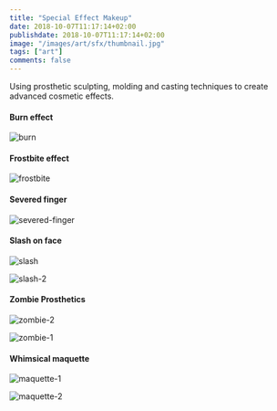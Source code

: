 ```yaml
---
title: "Special Effect Makeup"
date: 2018-10-07T11:17:14+02:00
publishdate: 2018-10-07T11:17:14+02:00
image: "/images/art/sfx/thumbnail.jpg"
tags: ["art"]
comments: false
---
```


Using prosthetic sculpting, molding and casting techniques to create advanced cosmetic effects.

<!-- more -->

#### Burn effect
![burn](/images/art/sfx/burn.jpg)

#### Frostbite effect
![frostbite](/images/art/sfx/frostbite.jpg)

#### Severed finger
![severed-finger](/images/art/sfx/severed-finger.jpg)

#### Slash on face
![slash](/images/art/sfx/slash.jpg)

![slash-2](/images/art/sfx/slash-2.jpg)

#### Zombie Prosthetics
![zombie-2](/images/art/sfx/zombie-2.jpg)

![zombie-1](/images/art/sfx/zombie-1.jpg)

#### Whimsical maquette
![maquette-1](/images/art/sfx/maquette-1.jpg)

![maquette-2](/images/art/sfx/maquette-2.jpg)
